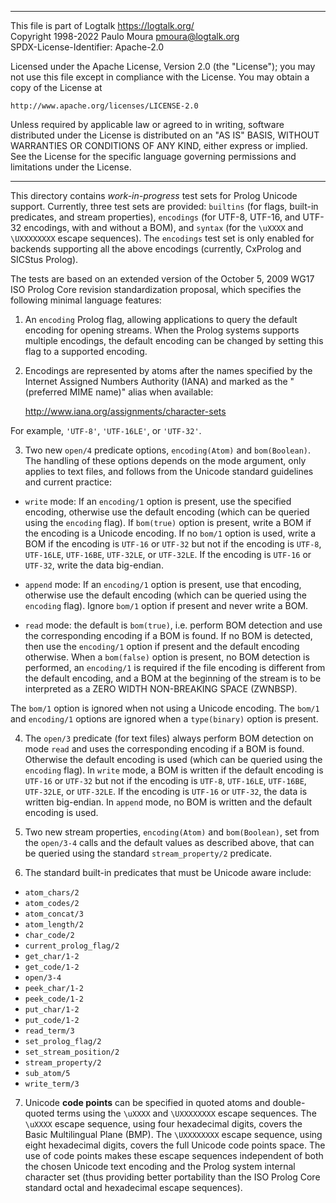 ________________________________________________________________________

This file is part of Logtalk <https://logtalk.org/>  
Copyright 1998-2022 Paulo Moura <pmoura@logtalk.org>  
SPDX-License-Identifier: Apache-2.0

Licensed under the Apache License, Version 2.0 (the "License");
you may not use this file except in compliance with the License.
You may obtain a copy of the License at

    http://www.apache.org/licenses/LICENSE-2.0

Unless required by applicable law or agreed to in writing, software
distributed under the License is distributed on an "AS IS" BASIS,
WITHOUT WARRANTIES OR CONDITIONS OF ANY KIND, either express or implied.
See the License for the specific language governing permissions and
limitations under the License.
________________________________________________________________________


This directory contains *work-in-progress* test sets for Prolog Unicode
support. Currently, three test sets are provided: `builtins` (for flags,
built-in predicates, and stream properties), `encodings` (for UTF-8,
UTF-16, and UTF-32 encodings, with and without a BOM), and `syntax` (for
the `\uXXXX` and `\UXXXXXXXX` escape sequences). The `encodings` test set
is only enabled for backends supporting all the above encodings (currently,
CxProlog and SICStus Prolog).

The tests are based on an extended version of the October 5, 2009 WG17 ISO
Prolog Core revision standardization proposal, which specifies the following
minimal language features:

1. An `encoding` Prolog flag, allowing applications to query the default
encoding for opening streams. When the Prolog systems supports multiple
encodings, the default encoding can be changed by setting this flag to a
supported encoding.

2. Encodings are represented by atoms after the names specified by the
Internet Assigned Numbers Authority (IANA) and marked as the "(preferred
MIME name)" alias when available:

	http://www.iana.org/assignments/character-sets

For example, `'UTF-8'`, `'UTF-16LE'`, or `'UTF-32'`.

3. Two new `open/4` predicate options, `encoding(Atom)` and `bom(Boolean)`.
The handling of these options depends on the mode argument, only applies to
text files, and follows from the Unicode standard guidelines and current
practice:

- `write` mode: If an `encoding/1` option is present, use the specified
encoding, otherwise use the default encoding (which can be queried using
the `encoding` flag). If `bom(true)` option is present, write a BOM if the
encoding is a Unicode encoding. If no `bom/1` option is used, write a BOM
if the encoding is `UTF-16` or `UTF-32` but not if the encoding is `UTF-8`,
`UTF-16LE`, `UTF-16BE`, `UTF-32LE`, or `UTF-32LE`. If the encoding is
`UTF-16` or `UTF-32`, write the data big-endian.

- `append` mode: If an `encoding/1` option is present, use that encoding,
otherwise use the default encoding (which can be queried using the
`encoding` flag). Ignore `bom/1` option if present and never write a BOM.

- `read` mode: the default is `bom(true)`, i.e. perform BOM detection and use
the corresponding encoding if a BOM is found. If no BOM is detected, then use
the `encoding/1` option if present and the default encoding otherwise. When a
`bom(false)` option is present, no BOM detection is performed, an `encoding/1`
is required if the file encoding is different from the default encoding, and
a BOM at the beginning of the stream is to be interpreted as a ZERO WIDTH
NON-BREAKING SPACE (ZWNBSP).

The `bom/1` option is ignored when not using a Unicode encoding. The `bom/1`
and `encoding/1` options are ignored when a `type(binary)` option is present.

4. The `open/3` predicate (for text files) always perform BOM detection on mode
`read` and uses the corresponding encoding if a BOM is found. Otherwise the
default encoding is used (which can be queried using the `encoding` flag).
In `write` mode, a BOM is written if the default encoding is `UTF-16` or
`UTF-32` but not if the encoding is `UTF-8`, `UTF-16LE`, `UTF-16BE`, `UTF-32LE`,
or `UTF-32LE`. If the encoding is `UTF-16` or `UTF-32`, the data is written
big-endian. In `append` mode, no BOM is written and the default encoding is
used.

5. Two new stream properties, `encoding(Atom)` and `bom(Boolean)`, set from
the `open/3-4` calls and the default values as described above, that can be
queried using the standard `stream_property/2` predicate.

6. The standard built-in predicates that must be Unicode aware include:

- `atom_chars/2`
- `atom_codes/2`
- `atom_concat/3`
- `atom_length/2`
- `char_code/2`
- `current_prolog_flag/2`
- `get_char/1-2`
- `get_code/1-2`
- `open/3-4`
- `peek_char/1-2`
- `peek_code/1-2`
- `put_char/1-2`
- `put_code/1-2`
- `read_term/3`
- `set_prolog_flag/2`
- `set_stream_position/2`
- `stream_property/2`
- `sub_atom/5`
- `write_term/3`

7. Unicode **code points** can be specified in quoted atoms and double-quoted
terms using the `\uXXXX` and `\UXXXXXXXX` escape sequences. The `\uXXXX`
escape sequence, using four hexadecimal digits, covers the Basic Multilingual
Plane (BMP). The `\UXXXXXXXX` escape sequence, using eight hexadecimal digits,
covers the full Unicode code points space. The use of code points makes these
escape sequences independent of both the chosen Unicode text encoding and the
Prolog system internal character set (thus providing better portability than
the ISO Prolog Core standard octal and hexadecimal escape sequences).
